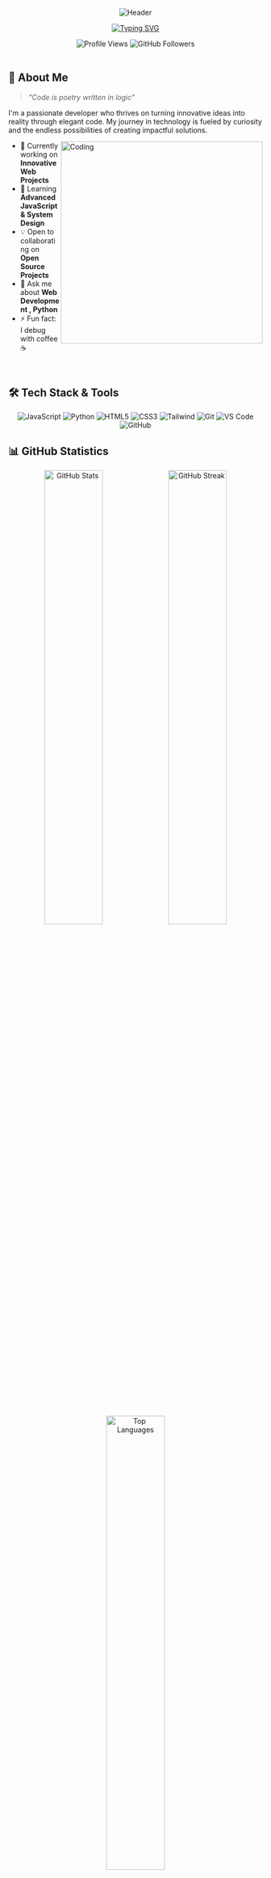 <div align="center">
  
  ![Header](https://capsule-render.vercel.app/api?type=waving&color=gradient&height=200&section=header&text=Shivam%20Singh&fontSize=80&animation=fadeIn&fontAlignY=38&desc=Developer%20|%20Creator%20|%20Tech%20Enthusiast&descAlignY=55&descAlign=62)

  [![Typing SVG](https://readme-typing-svg.demolab.com?font=Fira+Code&weight=600&size=24&duration=3000&pause=1000&color=36BCF7FF&center=true&vCenter=true&random=false&width=600&lines=Full+Stack+Developer;Open+Source+Enthusiast;Always+Learning+New+Things)](https://git.io/typing-svg)

</div>

<div align="center">
  <img src="https://komarev.com/ghpvc/?username=th-shivam&label=Profile%20Views&color=36BCF7&style=flat" alt="Profile Views" />
  <img src="https://img.shields.io/github/followers/th-shivam?label=Followers&style=social" alt="GitHub Followers" />
</div>

<br/>

## 🚀 About Me

> *"Code is poetry written in logic"* 

I'm a passionate developer who thrives on turning innovative ideas into reality through elegant code. My journey in technology is fueled by curiosity and the endless possibilities of creating impactful solutions.

<img align="right" alt="Coding" width="400" src="https://user-images.githubusercontent.com/74038190/229223263-cf2e4b07-2615-4f87-9c38-e37600f8381a.gif">

- 🔭 Currently working on **Innovative Web Projects**
- 🌱 Learning **Advanced JavaScript & System Design**
- 💡 Open to collaborating on **Open Source Projects**
- 💬 Ask me about **Web Development , Python**
- ⚡ Fun fact: I debug with coffee ☕

<br/>

## 🛠️ Tech Stack & Tools

<div align="center">
  
  ![JavaScript](https://img.shields.io/badge/JavaScript-F7DF1E?style=for-the-badge&logo=javascript&logoColor=black)
  ![Python](https://img.shields.io/badge/Python-3776AB?style=for-the-badge&logo=python&logoColor=white)
  ![HTML5](https://img.shields.io/badge/HTML5-E34F26?style=for-the-badge&logo=html5&logoColor=white)
  ![CSS3](https://img.shields.io/badge/CSS3-1572B6?style=for-the-badge&logo=css3&logoColor=white)
  ![Tailwind](https://img.shields.io/badge/Tailwind_CSS-38B2AC?style=for-the-badge&logo=tailwind-css&logoColor=white)
  ![Git](https://img.shields.io/badge/Git-F05032?style=for-the-badge&logo=git&logoColor=white)
  ![VS Code](https://img.shields.io/badge/VS_Code-007ACC?style=for-the-badge&logo=visual-studio-code&logoColor=white)
  ![GitHub](https://img.shields.io/badge/GitHub-181717?style=for-the-badge&logo=github&logoColor=white)
  
</div>

## 📊 GitHub Statistics

<div align="center">
  <img src="https://github-readme-stats.vercel.app/api?username=th-shivam&show_icons=true&theme=react&hide_border=true&bg_color=0D1117" alt="GitHub Stats" width="48%" />
  <img src="https://github-readme-streak-stats.herokuapp.com/?user=th-shivam&theme=react&hide_border=true&background=0D1117" alt="GitHub Streak" width="48%" />
</div>

<div align="center">
  <img src="https://github-readme-stats.vercel.app/api/top-langs/?username=th-shivam&theme=react&hide_border=true&bg_color=0D1117&layout=compact" alt="Top Languages" width="48%" />
</div>

## 🏆 GitHub Trophies

<div align="center">
  
  ![Trophy](https://github-profile-trophy.vercel.app/?username=th-shivam&theme=algolia&no-frame=true&column=7&margin-w=5)
  
</div>

## 📈 Contribution Graph

<div align="center">
  
  ![Activity Graph](https://github-readme-activity-graph.vercel.app/graph?username=th-shivam&theme=react-dark&hide_border=true)
  
</div>

## 🤝 Connect With Me

<div align="center">
  
  [![LinkedIn](https://img.shields.io/badge/LinkedIn-0077B5?style=for-the-badge&logo=linkedin&logoColor=white)](https://www.linkedin.com/in/shivam-singh-352492310)
  [![Twitter](https://img.shields.io/badge/Twitter-1DA1F2?style=for-the-badge&logo=twitter&logoColor=white)](https://x.com/i/flow/login?redirect_after_login=%2Fdreamyshivam)
  [![Instagram](https://img.shields.io/badge/Instagram-E4405F?style=for-the-badge&logo=instagram&logoColor=white)](https://www.instagram.com/ryzen_shivam/profilecard/?igsh=MWNlNGlteWt5b2g5dg==)
  [![Gmail](https://img.shields.io/badge/Gmail-D14836?style=for-the-badge&logo=gmail&logoColor=white)](mailto:dreamyshivam01@gmail.com)
  
</div>

![Footer](https://capsule-render.vercel.app/api?type=waving&color=gradient&height=100&section=footer)

